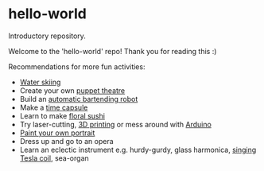 # hello-world
Introductory repository. 

Welcome to the 'hello-world' repo! Thank you for reading this :)

Recommendations for more fun activities:
- [Water skiing](https://www.youtube.com/watch?v=qrPZl6xLRC4&t=7s)
- Create your own [puppet theatre](https://www.puppetshowplace.org/news/2016/7/19/make-your-own-puppet-theatre)
- Build an [automatic bartending robot](https://www.youtube.com/playlist?list=PLzGeUG3dR0tLku8tKcVwC1GrTE-Kva3R9)
- Make a [time capsule](http://www.naa.gov.au/information-management/managing-information-and-records/preserving/time-capsules.aspx)
- Learn to make [floral sushi](http://sushi-world.net/wp/sushi-2/flower-sushi-roll.html)
- Try laser-cutting, [3D printing](https://www.youtube.com/watch?v=w1Z00Z1ujx8) or mess around with [Arduino](https://youtu.be/ZDTKVbnQUo8?t=366)
- [Paint your own portrait](https://www.youtube.com/watch?v=hmenyDcoXfg)
- Dress up and go to an opera
- Learn an eclectic instrument e.g. hurdy-gurdy, glass harmonica, [singing Tesla coil](https://www.youtube.com/watch?v=8LAhKkPUo_A), sea-organ
